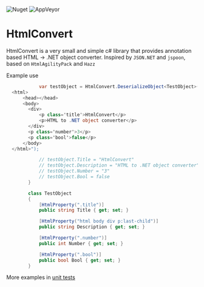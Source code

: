 ![Nuget](https://img.shields.io/nuget/v/HtmlConvert.svg)
![AppVeyor](https://ci.appveyor.com/api/projects/status/cleo7yrldrp96r3c?svg=true)
# HtmlConvert
HtmlConvert is a very small and simple c# library that provides annotation based HTML -> .NET object converter.
Inspired by `JSON.NET` and `jspoon`, based on `HtmlAgilityPack` and `Hazz`

Example use
```csharp
            var testObject = HtmlConvert.DeserializeObject<TestObject>(@"
  <html>
      <head></head>
      <body>
        <div>
            <p class='title'>HtmlConvert</p>
            <p>HTML to .NET object converter</p>
        </div>
        <p class='number'>3</p>
        <p class='bool'>false</p>
      </body>
  </html>");

            // testObject.Title = "HtmlConvert"
            // testObject.Description = "HTML to .NET object converter"
            // testObject.Number = "3"
            // testObject.Bool = false
        }

        class TestObject
        {
            [HtmlProperty(".title")]
            public string Title { get; set; }

            [HtmlProperty("html body div p:last-child")]
            public string Description { get; set; }

            [HtmlProperty(".number")]
            public int Number { get; set; }

            [HtmlProperty(".bool")]
            public bool Bool { get; set; }
        }
```

More examples in [unit tests](https://github.com/dzienniczeksharp/HtmlConvert/blob/master/HtmlConvert.Test/UnitTest1.cs)
